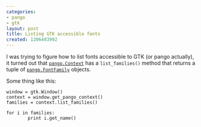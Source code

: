 ```yaml
---
categories:
- pango
- gtk
layout: post
title: Listing GTK accessible fonts
created: 1206483992
---
```

I was trying to figure how to list fonts accessible to GTK (or pango actually), it turned out that [`pango.Context`](http://www.pygtk.org/pygtk2reference/class-pangocontext.html#method-pangocontext--list-families) has a `list_families()` method that returns a tuple of [`pango.FontFamily`](http://www.pygtk.org/pygtk2reference/class-pangofontfamily.html) objects.

Some thing like this:

    window = gtk.Window()
    context = window.get_pango_context()
    families = context.list_families()
    
    for i in families:
            print i.get_name()
